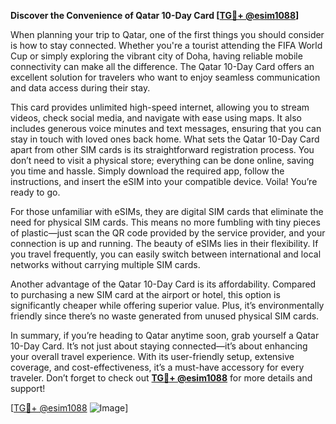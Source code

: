 **Discover the Convenience of Qatar 10-Day Card [[TG💪+ @esim1088](https://t.me/s/esim1088)]**

When planning your trip to Qatar, one of the first things you should consider is how to stay connected. Whether you're a tourist attending the FIFA World Cup or simply exploring the vibrant city of Doha, having reliable mobile connectivity can make all the difference. The Qatar 10-Day Card offers an excellent solution for travelers who want to enjoy seamless communication and data access during their stay.

This card provides unlimited high-speed internet, allowing you to stream videos, check social media, and navigate with ease using maps. It also includes generous voice minutes and text messages, ensuring that you can stay in touch with loved ones back home. What sets the Qatar 10-Day Card apart from other SIM cards is its straightforward registration process. You don’t need to visit a physical store; everything can be done online, saving you time and hassle. Simply download the required app, follow the instructions, and insert the eSIM into your compatible device. Voila! You’re ready to go.

For those unfamiliar with eSIMs, they are digital SIM cards that eliminate the need for physical SIM cards. This means no more fumbling with tiny pieces of plastic—just scan the QR code provided by the service provider, and your connection is up and running. The beauty of eSIMs lies in their flexibility. If you travel frequently, you can easily switch between international and local networks without carrying multiple SIM cards.

Another advantage of the Qatar 10-Day Card is its affordability. Compared to purchasing a new SIM card at the airport or hotel, this option is significantly cheaper while offering superior value. Plus, it’s environmentally friendly since there’s no waste generated from unused physical SIM cards.

In summary, if you’re heading to Qatar anytime soon, grab yourself a Qatar 10-Day Card. It’s not just about staying connected—it’s about enhancing your overall travel experience. With its user-friendly setup, extensive coverage, and cost-effectiveness, it’s a must-have accessory for every traveler. Don’t forget to check out **[TG💪+ @esim1088](https://t.me/s/esim1088)** for more details and support!

[[TG💪+ @esim1088](https://t.me/s/esim1088) ![Image](https://i.postimg.cc/Y0z9fWf4/image.png)]
